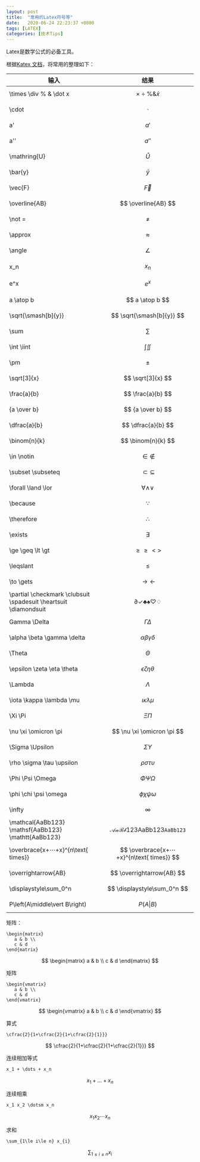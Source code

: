 ```yaml
---
layout: post
title:  "常用的Latex符号等"
date:   2020-06-24 22:23:37 +0800
tags: [LATEX]
categories: [技术Tips]
---
```

Latex是数学公式的必备工具。


根据[Katex 文档](https://katex.org/docs/supported.html)，将常用的整理如下：

|输入|结果|
|-|---|
|\times \div \% \& \dot x|<span> $$\times \div \% \& \dot x $$ </span>|
|\cdot|<span> $$ \cdot $$ </span>|
|a'|<span> $$ a' $$ </span>|
|a''|<span> $$ a'' $$ </span>|
|\mathring{U}|<span> $$ \mathring{U} $$ </span>|
|\bar{y}|<span> $$ \bar{y} $$ </span>|
|\vec{F}|<span> $$ \vec{F} $$ </span>|
|\overline{AB}|<span> $$ \overline{AB} $$ </span>|
|\not = |<span> $$ \not = $$ </span>|
|\approx|<span> $$ \approx $$ </span>|
|\angle|<span> $$ \angle $$ </span>|
|x_n|<span> $$ x_n $$ </span>|
|e^x|<span> $$ e^x $$ </span>|
|a \atop b|<span> $$ a \atop b $$ </span>|
|\sqrt{\smash[b]{y}}|<span> $$ \sqrt{\smash[b]{y}} $$ </span>|
|\sum|<span> $$ \sum $$ </span>|
|\int \iint|<span> $$ \int \iint $$ </span>|
|\pm|<span> $$ \pm $$ </span>|
|\sqrt[3]{x}|<span> $$ \sqrt[3]{x} $$ </span>|
|\frac{a}{b}|<span> $$ \frac{a}{b} $$ </span>|
|{a \over b}|<span> $$ {a \over b} $$ </span>|
|\dfrac{a}{b}|<span> $$ \dfrac{a}{b} $$ </span>|
|\binom{n}{k}|<span> $$ \binom{n}{k} $$ </span>|
|\in \notin|<span> $$ \in \notin $$ </span>|
|\subset \subseteq|<span> $$ \subset \subseteq $$ </span>|
|\forall \land \lor|<span> $$ \forall \land \lor $$ </span>|
|\because|<span> $$ \because $$ </span>|
|\therefore|<span> $$ \therefore $$ </span>|
|\exists|<span> $$ \exists $$ </span>|
|\ge \geq \lt \gt|<span> $$ \ge \geq \lt \gt $$ </span>|
|\leqslant|<span> $$ \leqslant $$ </span>|
|\to \gets|<span> $$ \to \gets $$ </span>|
|\partial \checkmark \clubsuit \spadesuit \heartsuit \diamondsuit|<span> $$ \partial \checkmark \clubsuit \spadesuit \heartsuit \diamondsuit $$ </span>|
|Gamma \Delta|<span> $$ \Gamma \Delta $$ </span>|
|\alpha \beta \gamma \delta|<span> $$ \alpha \beta \gamma \delta $$ </span>|
|\Theta|<span> $$ \Theta $$ </span>|
|\epsilon \zeta \eta \theta|<span> $$ \epsilon \zeta \eta \theta $$ </span>|
|\Lambda|<span> $$ \Lambda $$ </span>|
|\iota \kappa \lambda \mu|<span> $$ \iota \kappa \lambda \mu $$ </span>|
|\Xi \Pi|<span> $$ \Xi  \Pi $$ </span>|
|\nu \xi \omicron \pi|<span> $$ \nu \xi \omicron \pi $$ </span>|
|\Sigma \Upsilon|<span> $$ \Sigma \Upsilon $$ </span>|
|\rho \sigma \tau \upsilon|<span> $$ \rho \sigma \tau \upsilon $$ </span>|
|\Phi \Psi \Omega|<span> $$ \Phi \Psi \Omega $$ </span>|
|\phi \chi \psi \omega|<span> $$ \phi \chi \psi \omega $$ </span>|
|\infty|<span> $$ \infty $$ </span>|
|\mathcal{AaBb123} \mathsf{AaBb123} \mathtt{AaBb123}|<span> $$ \mathcal{AaBb123} \mathsf{AaBb123} \mathtt{AaBb123} $$ </span>|
|\overbrace{x+⋯+x}^{n\text{ times}}|<span> $$ \overbrace{x+⋯+x}^{n\text{ times}} $$ </span>|
|\overrightarrow{AB}|<span> $$ \overrightarrow{AB} $$ </span>|
|\displaystyle\sum_0^n|<span> $$ \displaystyle\sum_0^n $$ </span>|
|P\left(A\middle\vert B\right)|<span> $$ P\left(A\middle\vert B\right) $$ </span>|


矩阵：

```
\begin{matrix}
   a & b \\
   c & d
\end{matrix}
```

$$
\begin{matrix}
   a & b \\
   c & d
\end{matrix}
$$


矩阵

```
\begin{vmatrix}
   a & b \\
   c & d
\end{vmatrix}
```

$$
\begin{vmatrix}
   a & b \\
   c & d
\end{vmatrix}
$$



算式

```
\cfrac{2}{1+\cfrac{2}{1+\cfrac{2}{1}}}
```


$$
\cfrac{2}{1+\cfrac{2}{1+\cfrac{2}{1}}}
$$


连续相加等式

```
x_1 + \dots + x_n
```



$$
x_1 + \dots + x_n
$$



连续相乘

```
x_1 x_2 \dotsm x_n
```


$$
x_1 x_2 \dotsm x_n
$$


求和

```
\sum_{1\le i\le n} x_{i}
```


$$
\sum_{1\le i\le n} x_{i}
$$


